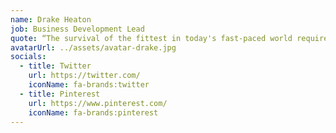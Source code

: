 ```yaml
---
name: Drake Heaton
job: Business Development Lead
quote: “The survival of the fittest in today's fast-paced world requires the cultivation of unique perspectives.”
avatarUrl: ../assets/avatar-drake.jpg
socials:
  - title: Twitter
    url: https://twitter.com/
    iconName: fa-brands:twitter
  - title: Pinterest
    url: https://www.pinterest.com/
    iconName: fa-brands:pinterest
---
```


